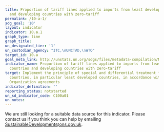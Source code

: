```yaml
---
title: Proportion of tariff lines applied to imports from least developed countries
  and developing countries with zero-tariff
permalink: /10-a-1/
sdg_goal: '10'
layout: indicator
indicator: 10.a.1
graph_type: line
graph_title:
un_designated_tier: '1'
un_custodian_agency: "ITC,\nUNCTAD,\nWTO"
target_id: 10.a
goal_meta_link: http://unstats.un.org/sdgs/files/metadata-compilation/Metadata-Goal-10.pdf
indicator_name: Proportion of tariff lines applied to imports from least developed
  countries and developing countries with zero-tariff
target: Implement the principle of special and differential treatment for developing
  countries, in particular least developed countries, in accordance with World Trade
  Organization agreements
indicator_definition: ''
reporting_status: notstarted
un_sd_indicator_code: C100a01
un_notes:
---
```


We are still looking for a suitable data source for this indicator. Please contact us if you think you can help by emailing <a href="mailto:SustainableDevelopment@ons.gov.uk">SustainableDevelopment@ons.gov.uk</a>.


